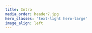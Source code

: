 ```yaml
---
title: Intro
media_order: header7.jpg
hero_classes: 'text-light hero-large'
image_align: left
---
```



